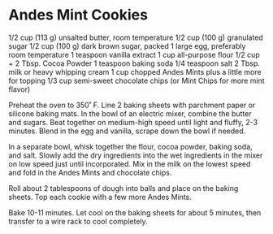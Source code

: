 # Andes Mint Cookies

1/2 cup (113 g) unsalted butter, room temperature
1/2 cup (100 g) granulated sugar
1/2 cup (100 g) dark brown sugar, packed
1 large egg, preferably room temperature
1 teaspoon vanilla extract
1 cup all-purpose flour
1/2 cup + 2 Tbsp. Cocoa Powder
1 teaspoon baking soda
1/4 teaspoon salt
2 Tbsp. milk or heavy whipping cream
1 cup chopped Andes Mints plus a little more for topping
1/3 cup semi-sweet chocolate chips (or Mint Chips for more mint flavor)

Preheat the oven to 350˚ F. Line 2 baking sheets with parchment paper or silicone baking mats. In the bowl of an electric mixer, combine the butter and sugars. Beat together on medium-high speed until light and fluffy, 2-3 minutes. Blend in the egg and vanilla, scrape down the bowl if needed.

In a separate bowl, whisk together the flour, cocoa powder, baking soda, and salt. Slowly add the dry ingredients into the wet ingredients in the mixer on low speed just until incorporated. Mix in the milk on the lowest speed and fold in the Andes Mints and chocolate chips.

Roll about 2 tablespoons of dough into balls and place on the baking sheets. Top each cookie with a few more Andes Mints.

Bake 10-11 minutes. Let cool on the baking sheets for about 5 minutes, then transfer to a wire rack to cool completely.